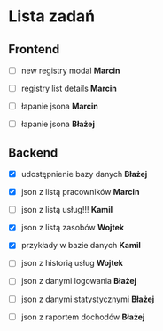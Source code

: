 # Lista zadań

## Frontend

- [ ] new registry modal **Marcin**

- [ ] registry list details **Marcin**

- [ ] łapanie jsona **Marcin**

- [ ] łapanie jsona **Błażej**

## Backend

- [X] udostępnienie bazy danych **Błażej**

- [X] json z listą pracowników **Marcin**

- [ ] json z listą usług!!! **Kamil**

- [X] json z listą zasobów **Wojtek**

- [X] przykłady w bazie danych **Kamil**

- [ ] json z historią usług **Wojtek**

- [ ] json z danymi logowania **Błażej**

- [ ] json z danymi statystycznymi **Błażej**

- [ ] json z raportem dochodów **Błażej**



 
